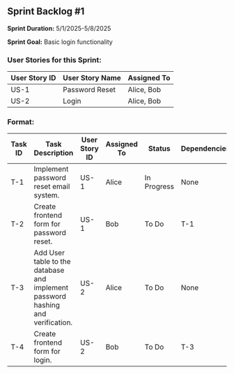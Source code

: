 ## Sprint Backlog #1 

**Sprint Duration:** 5/1/2025-5/8/2025

**Sprint Goal:** Basic login functionality

### User Stories for this Sprint:
| User Story ID  | User Story Name | Assigned To |
|----------------|-----------------|-------------|
| US-1           | Password Reset  |  Alice, Bob |
| US-2           | Login           |  Alice, Bob |

### Format:
| Task ID | Task Description | User Story ID | Assigned To | Status | Dependencies |
|---------|------------------|---------------|-------------|--------|--------------|
| T-1 | Implement password reset email system. | US-1 | Alice | In Progress | None |
| T-2 | Create frontend form for password reset. | US-1 | Bob | To Do | T-1 |
| T-3 | Add User table to the database and implement password hashing and verification. | US-2 | Alice | To Do | None |
| T-4 | Create frontend form for login. | US-2 | Bob | To Do | T-3 |
